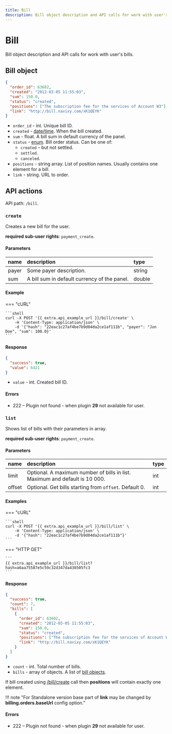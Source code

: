 ```yaml
---
title: Bill
description: Bill object description and API calls for work with user's bills.
---
```


# Bill

Bill object description and API calls for work with user's bills.


## Bill object

```json
{
  "order_id": 63602,
  "created": "2012-03-05 11:55:03",
  "sum": 150.0,
  "status": "created",
  "positions": ["The subscription fee for the services of Account W3"],
  "link": "http://bill.navixy.com/xK1QEYK"
}
```

* `order_id` - int. Unique bill ID.
* `created` - [date/time](../../getting-started/introduction.md#data-types). When the bill created.
* `sum` - float. A bill sum in default currency of the panel.
* `status` - [enum](../../getting-started/introduction.md#data-types). Bill order status. Can be one of:
    * `created` – but not settled.
    * `settled`.
    * `canceled`.
* `positions` - string array. List of position names. Usually contains one element for a bill.
* `link` - string. URL to order.


## API actions

API path: `/bill`.

### `create`

Creates a new bill for the user. 

**required sub-user rights**: `payment_create`.

#### Parameters

| name  | description                                  | type   |
|:------|:---------------------------------------------|:-------|
| payer | Some payer description.                      | string |
| sum   | A bill sum in default currency of the panel. | double |

#### Example

=== "cURL"

    ```shell
    curl -X POST '{{ extra.api_example_url }}/bill/create' \
        -H 'Content-Type: application/json' \
        -d '{"hash": "22eac1c27af4be7b9d04da2ce1af111b", "payer": "Jon Doe", "sum": 100.0}'
    ```

#### Response

```json
{
  "success": true,
  "value": 6421
}
```

* `value` - int. Created bill ID.

#### Errors

* 222 – Plugin not found - when plugin **29** not available for user.


### `list`

Shows list of bills with their parameters in array. 

**required sub-user rights**: `payment_create`.

#### Parameters

| name   | description                                                                 | type |
|:-------|:----------------------------------------------------------------------------|:-----|
| limit  | Optional. A maximum number of bills in list. Maximum and default is 10 000. | int  |
| offset | Optional. Get bills starting from `offset`. Default 0.                      | int  |

#### Examples

=== "cURL"

    ```shell
    curl -X POST '{{ extra.api_example_url }}/bill/list' \
        -H 'Content-Type: application/json' \
        -d '{"hash": "22eac1c27af4be7b9d04da2ce1af111b"}'
    ```

=== "HTTP GET"

    ```
    {{ extra.api_example_url }}/bill/list?hash=a6aa75587e5c59c32d347da438505fc3
    ```

#### Response

```json
{
  "success": true,
  "count": 7,
  "bills": [
    {
      "order_id": 63602,
      "created": "2012-03-05 11:55:03",
      "sum": 150.0,
      "status": "created",
      "positions": ["The subscription fee for the services of Account W3"],
      "link": "http://bill.navixy.com/xK1QEYK"
    }
  ]
}
```

* `count` - int. Total number of bills.
* `bills` - array of objects. A list of [bill objects](#bill-object).

If bill created using [/bill/create](#create) call then **positions** will contain exactly one element.

!!! note "For Standalone version base part of **link** may be changed by **billing.orders.baseUrl** config option."

#### Errors

* 222 – Plugin not found - when plugin **29** not available for user.
